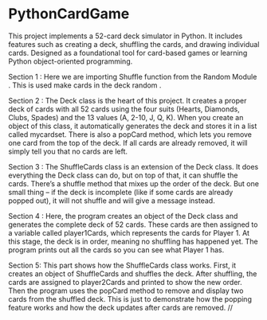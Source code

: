 # PythonCardGame
This project implements a 52-card deck simulator in Python. It includes features such as creating a deck, shuffling the cards, and drawing individual cards. Designed as a foundational tool for card-based games or learning Python object-oriented programming.

Section 1 :
Here we are importing Shuffle function from the Random Module . This is used make cards in the deck random .

Section 2 :
The Deck class is the heart of this project. It creates a proper deck of cards with all 52 cards using the four suits (Hearts, Diamonds, Clubs, Spades) and the 13 values (A, 2-10, J, Q, K). When you create an object of this class, it automatically generates the deck and stores it in a list called mycardset. There is also a popCard method, which lets you remove one card from the top of the deck. If all cards are already removed, it will simply tell you that no cards are left.

Section 3 :
The ShuffleCards class is an extension of the Deck class. It does everything the Deck class can do, but on top of that, it can shuffle the cards. There’s a shuffle method that mixes up the order of the deck. But one small thing – if the deck is incomplete (like if some cards are already popped out), it will not shuffle and will give a message instead.

Section 4 :
Here, the program creates an object of the Deck class and generates the complete deck of 52 cards. These cards are then assigned to a variable called player1Cards, which represents the cards for Player 1. At this stage, the deck is in order, meaning no shuffling has happened yet. The program prints out all the cards so you can see what Player 1 has.

Section 5:
This part shows how the ShuffleCards class works. First, it creates an object of ShuffleCards and shuffles the deck. After shuffling, the cards are assigned to player2Cards and printed to show the new order. Then the program uses the popCard method to remove and display two cards from the shuffled deck. This is just to demonstrate how the popping feature works and how the deck updates after cards are removed. //
